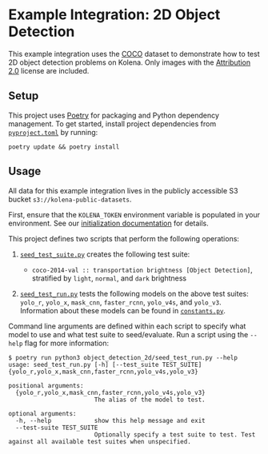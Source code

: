 # Example Integration: 2D Object Detection

This example integration uses the [COCO](https://cocodataset.org/#overview) dataset to demonstrate how to test 2D
object detection problems on Kolena. Only images with the
[Attribution 2.0](https://creativecommons.org/licenses/by/2.0/) license are included.

## Setup

This project uses [Poetry](https://python-poetry.org/) for packaging and Python dependency management. To get started,
install project dependencies from [`pyproject.toml`](./pyproject.toml) by running:

```shell
poetry update && poetry install
```

## Usage

All data for this example integration lives in the publicly accessible S3 bucket `s3://kolena-public-datasets`.

First, ensure that the `KOLENA_TOKEN` environment variable is populated in your environment. See our
[initialization documentation](https://docs.kolena.io/installing-kolena/#initialization) for details.

This project defines two scripts that perform the following operations:

1. [`seed_test_suite.py`](object_detection_2d/seed_test_suite.py) creates the following test suite:

    - `coco-2014-val :: transportation brightness [Object Detection]`, stratified by `light`, `normal`, and `dark`
        brightness

2. [`seed_test_run.py`](object_detection_2d/seed_test_run.py) tests the following models on the above test suites:
  `yolo_r`, `yolo_x`, `mask_cnn`, `faster_rcnn`, `yolo_v4s`, and `yolo_v3`. Information about these models can be
  found in [`constants.py`](object_detection_2d/constants.py).

Command line arguments are defined within each script to specify what model to use and what test suite to
  seed/evaluate. Run a script using the `--help` flag for more information:

```shell
$ poetry run python3 object_detection_2d/seed_test_run.py --help
usage: seed_test_run.py [-h] [--test_suite TEST_SUITE] {yolo_r,yolo_x,mask_cnn,faster_rcnn,yolo_v4s,yolo_v3}

positional arguments:
  {yolo_r,yolo_x,mask_cnn,faster_rcnn,yolo_v4s,yolo_v3}
                        The alias of the model to test.

optional arguments:
  -h, --help            show this help message and exit
  --test-suite TEST_SUITE
                        Optionally specify a test suite to test. Test against all available test suites when unspecified.
```
